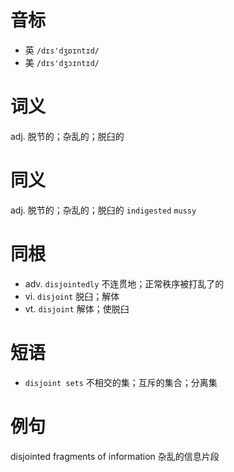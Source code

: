 # 音标

- 英 `/dɪs'dʒɒɪntɪd/`
- 美 `/dɪs'dʒɔɪntɪd/`

# 词义

adj. 脱节的；杂乱的；脱臼的


# 同义

adj. 脱节的；杂乱的；脱臼的
`indigested` `mussy`

# 同根

- adv. `disjointedly` 不连贯地；正常秩序被打乱了的
- vi. `disjoint` 脱臼；解体
- vt. `disjoint` 解体；使脱臼

# 短语

- `disjoint sets` 不相交的集；互斥的集合；分离集

# 例句

disjointed fragments of information
杂乱的信息片段


